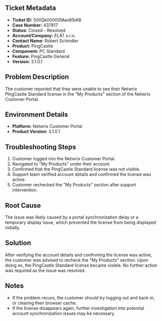 ## Ticket Metadata
- **Ticket ID:** 500Qk00000Mao85IAB
- **Case Number:** 437817
- **Status:** Closed - Resolved
- **Account/Company:** ELAT s.r.o.
- **Contact Name:** Robert Schindler
- **Product:** PingCastle
- **Component:** PC Standard
- **Feature:** PingCastle General
- **Version:** 3.1.0.1

## Problem Description
The customer reported that they were unable to see their Netwrix PingCastle Standard license in the "My Products" section of the Netwrix Customer Portal.

## Environment Details
- **Platform:** Netwrix Customer Portal
- **Product Version:** 3.1.0.1

## Troubleshooting Steps
1. Customer logged into the Netwrix Customer Portal.
2. Navigated to "My Products" under their account.
3. Confirmed that the PingCastle Standard license was not visible.
4. Support team verified account details and confirmed the license was active.
5. Customer rechecked the "My Products" section after support intervention.

## Root Cause
The issue was likely caused by a portal synchronization delay or a temporary display issue, which prevented the license from being displayed initially.

## Solution
After verifying the account details and confirming the license was active, the customer was advised to recheck the "My Products" section. Upon doing so, the PingCastle Standard license became visible. No further action was required as the issue was resolved.

## Notes
- If the problem recurs, the customer should try logging out and back in, or clearing their browser cache.
- If the license disappears again, further investigation into potential account synchronization issues may be necessary.